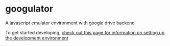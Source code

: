 googulator
==========

A javascript emulator environment with google drive backend


To get started developing, [check out this page for information on setting up the development environment](https://github.com/jloutsenhizer/googulator/wiki/Setting-Up-The-Development-Environment)
